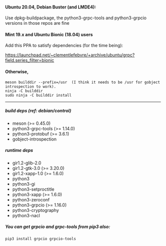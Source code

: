 #### Ubuntu 20.04, Debian Buster (and LMDE4):

Use dpkg-buildpackage, the python3-grpc-tools and python3-grpcio versions in those repos are fine

#### Mint 19.x and Ubuntu Bionic (18.04) users

Add this PPA to satisfy dependencies (for the time being):

<https://launchpad.net/~clementlefebvre/+archive/ubuntu/grpc?field.series_filter=bionic>

#### Otherwise,
```
meson builddir --prefix=/usr  (I think it needs to be /usr for gobject introspection to work).
ninja -C builddir
sudo ninja -C builddir install
```
_____
##### build deps (ref: debian/control)
- meson (>= 0.45.0)
- python3-grpc-tools (>= 1.14.0)
- python3-protobuf (>= 3.6.1)
- gobject-introspection

##### runtime deps
- gir1.2-glib-2.0
- gir1.2-gtk-3.0 (>= 3.20.0)
- gir1.2-xapp-1.0 (>= 1.6.0)
- python3
- python3-gi
- python3-setproctitle
- python3-xapp (>= 1.6.0)
- python3-zeroconf
- python3-grpcio (>= 1.16.0)
- python3-cryptography
- python3-nacl
##### You can get grpcio and grpc-tools from pip3 also:
```
pip3 install grpcio grpcio-tools
```

